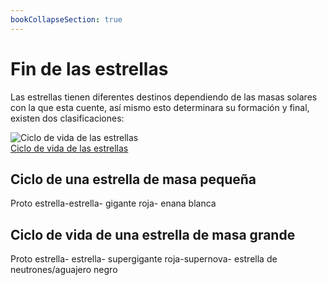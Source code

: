 ```yaml
---
bookCollapseSection: true
---
```


# Fin de las estrellas

Las estrellas tienen diferentes destinos dependiendo de las masas solares con la que esta cuente, así mismo esto determinara su formación y final, existen dos clasificaciones:

![Ciclo de vida de las estrellas](/gohuhoproyOA/sketches/0e041c1c1ab7dc069ac65865ec1d943e.webp)    
[Ciclo de vida de las estrellas](https://wikisabio.com/las-fases-de-vida-de-una-estrella/)

## Ciclo de una estrella de masa pequeña

Proto estrella-estrella- gigante roja- enana blanca

## Ciclo de vida de una estrella de masa grande

Proto estrella- estrella- supergigante roja-supernova- estrella de neutrones/aguajero negro
